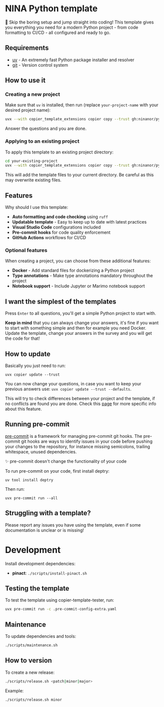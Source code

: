 # NINA Python template
🚀 Skip the boring setup and jump straight into coding! This template gives you everything you need for a modern Python project - from code formatting to CI/CD - all configured and ready to go.

## Requirements
- [uv](https://github.com/astral-sh/uv) - An extremely fast Python package installer and resolver
- [git](https://git-scm.com/) - Version control system

## How to use it

### Creating a new project
Make sure that `uv` is installed, then run (replace `your-project-name` with your desired project name):

```bash
uvx --with copier_template_extensions copier copy --trust gh:ninanor/python-template your-project-name
```

Answer the questions and you are done.

### Applying to an existing project
To apply this template to an existing project directory:

```bash
cd your-existing-project
uvx --with copier_template_extensions copier copy --trust gh:ninanor/python-template .
```

This will add the template files to your current directory. Be careful as this may overwrite existing files.


## Features
Why should I use this template:

- **Auto formatting and code checking** using `ruff`
- **Updatable template** - Easy to keep up to date with latest practices
- **Visual Studio Code** configurations included
- **Pre-commit hooks** for code quality enforcement
- **GitHub Actions** workflows for CI/CD

### Optional features
When creating a project, you can choose from these additional features:
- **Docker** - Add standard files for dockerizing a Python project
- **Type annotations** - Make type annotations mandatory throughout the project
- **Notebook support** - Include Jupyter or Marimo notebook support

## I want the simplest of the templates
Press `Enter` to all questions, you'll get a simple Python project to start with.

**Keep in mind** that you can always change your answers, it's fine if you want to start with something simple and then for example you need Docker. Update the template, change your answers in the survey and you will get the code for that!

## How to update
Basically you just need to run:
```
uvx copier update --trust
```

You can now change your questions, in case you want to keep your previous answers use: `uvx copier update --trust --defaults`.

This will try to check differences between your project and the template, if no conflicts are found you are done.
Check this [page](https://copier.readthedocs.io/en/stable/updating/) for more specific info about this feature.

## Running pre-commit

[pre-commit](https://github.com/pre-commit/pre-commit) is a framework for managing pre-commit git hooks. The pre-commit git hooks are ways to identify issues in your code before pushing your changes to the repository, for instance missing semicolons, trailing whitespace, unused dependencies.

:sparkles: pre-commit doesn't change the functionality of your code

To run pre-commit on your code, first install deptry:

```
uv tool install deptry
```

Then run:

```
uvx pre-commit run --all
```

## Struggling with a template?
Please report any issues you have using the template, even if some documentation is unclear or is missing!


# Development
Install development dependencies:
- **pinact**: `./scripts/install-pinact.sh`

## Testing the template
To test the template using copier-template-tester, run:
```bash
uvx pre-commit run -c .pre-commit-config-extra.yaml
```

## Maintenance
To update dependencies and tools:
```bash
./scripts/maintenance.sh
```

## How to version
To create a new release:
```bash
./scripts/release.sh <patch|minor|major>
```

Example:
```bash
./scripts/release.sh minor
```
